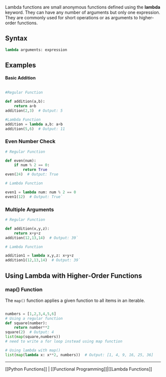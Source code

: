 

Lambda functions are small anonymous functions defined using the **lambda** keyword. They can have any number of arguments but only one expression. They are commonly used for short operations or as arguments to higher-order functions.

## Syntax

```python
lambda arguments: expression
```

## Examples

#### Basic Addition
```python

#Regular Function

def addition(a,b):     
	return a+b 
addition(2,3)  # Output: 5

#Lambda Function
addition = lambda a,b: a+b 
addition(5,6)  # Output: 11
```

### Even Number Check

```python
# Regular Function

def even(num):  
	if num % 2 == 0:     
		return True     
even(24)  # Output: True

# Lambda Function

even1 = lambda num: num % 2 == 0 
even1(12)  # Output: True`
```

### Multiple Arguments

```python
# Regular Function

def addition(x,y,z):     
	return x+y+z 
addition(12,13,14)  # Output: 39`

# Lambda Function

addition1 = lambda x,y,z: x+y+z 
addition1(12,13,14)  # Output: 39`
```

## Using Lambda with Higher-Order Functions

### map() Function

The `map()` function applies a given function to all items in an iterable.

```python

numbers = [1,2,3,4,5,6] 
# Using a regular function 
def square(number):     
	return number**2 
square(2)  # Output: 4 
list(map(square,numbers))
# need to write a for loop instead using map function

# Using lambda with map() 
list(map(lambda x: x**2, numbers))  # Output: [1, 4, 9, 16, 25, 36]
```

---

[[Python Functions]] | [[Functional Programming]]|[[Lambda Functions]]